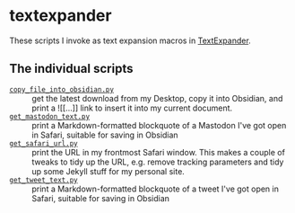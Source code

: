 # textexpander

These scripts I invoke as text expansion macros in [TextExpander](https://textexpander.com/).

## The individual scripts

<!-- [[[cog

# This adds the root of the repo to the PATH, which has cog_helpers.py
from os.path import abspath, dirname
import sys

sys.path.append(abspath(dirname(dirname("."))))

import cog_helpers

folder_name = "textexpander"

scripts = [
    {
        "name": "copy_file_into_obsidian.py",
        "description": """
        get the latest download from my Desktop, copy it into Obsidian, and print a ![[…]] link to insert it into my current document.
        """
    },
    {
        "name": "get_mastodon_text.py",
        "description": """
        print a Markdown-formatted blockquote of a Mastodon I've got open in Safari, suitable for saving in Obsidian
        """,
    },
    {
        "name": "get_safari_url.py",
        "description": """
        print the URL in my frontmost Safari window.
        This makes a couple of tweaks to tidy up the URL, e.g. remove tracking parameters and tidy up some Jekyll stuff for my personal site.
        """,
    },
    {
        "name": "get_tweet_text.py",
        "description": """
        print a Markdown-formatted blockquote of a tweet I've got open in Safari, suitable for saving in Obsidian
        """,
    },
]

cog_helpers.create_description_table(
    folder_name=folder_name,
    scripts=scripts,
    ignore_files={"urls.py"}
)

]]]-->
<dl>
  <dt>
    <a href="https://github.com/alexwlchan/scripts/blob/main/textexpander/copy_file_into_obsidian.py">
      <code>copy_file_into_obsidian.py</code>
    </a>
  </dt>
  <dd>
    get the latest download from my Desktop, copy it into Obsidian, and print a ![[…]] link to insert it into my current document.
  </dd>

  <dt>
    <a href="https://github.com/alexwlchan/scripts/blob/main/textexpander/get_mastodon_text.py">
      <code>get_mastodon_text.py</code>
    </a>
  </dt>
  <dd>
    print a Markdown-formatted blockquote of a Mastodon I've got open in Safari, suitable for saving in Obsidian
  </dd>

  <dt>
    <a href="https://github.com/alexwlchan/scripts/blob/main/textexpander/get_safari_url.py">
      <code>get_safari_url.py</code>
    </a>
  </dt>
  <dd>
    print the URL in my frontmost Safari window.
    This makes a couple of tweaks to tidy up the URL, e.g. remove tracking parameters and tidy up some Jekyll stuff for my personal site.
  </dd>

  <dt>
    <a href="https://github.com/alexwlchan/scripts/blob/main/textexpander/get_tweet_text.py">
      <code>get_tweet_text.py</code>
    </a>
  </dt>
  <dd>
    print a Markdown-formatted blockquote of a tweet I've got open in Safari, suitable for saving in Obsidian
  </dd>
</dl>
<!-- [[[end]]] (checksum: 6e089377a506a73c7859d6e34777570a) -->
